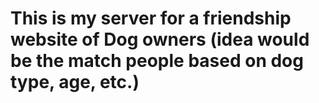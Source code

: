 # This is my server for a friendship website of Dog owners (idea would be the match people based on dog type, age, etc.)